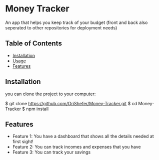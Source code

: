 # Money Tracker

An app that helps you keep track of your budget (front and back also seperated to other repositories for deployment needs)

## Table of Contents

- [Installation](#installation)
- [Usage](#usage)
- [Features](#features)

## Installation
you can clone the project to your computer:

$ git clone https://github.com/OriShefer/Money-Tracker.git
$ cd Money-Tracker 
$ npm install

## Features

- Feature 1: You have a dashboard that shows all the details needed at first sight!
- Feature 2: You can track incomes and expenses that you have 
- Feature 3: You can track your savings
